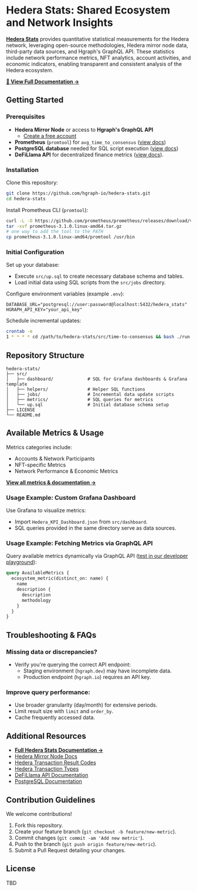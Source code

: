 # Hedera Stats: Shared Ecosystem and Network Insights

**[Hedera Stats](https://docs.hgraph.com/hedera-stats/introduction)** provides quantitative statistical measurements for the Hedera network, leveraging open-source methodologies, Hedera mirror node data, third-party data sources, and Hgraph's GraphQL API. These statistics include network performance metrics, NFT analytics, account activities, and economic indicators, enabling transparent and consistent analysis of the Hedera ecosystem.

**[📖 View Full Documentation →](https://docs.hgraph.com/category/hedera-stats)**

## Getting Started

### Prerequisites
- **Hedera Mirror Node** or access to **Hgraph's GraphQL API**
  - [Create a free account](https://hgraph.com/hedera)
- **Prometheus** (`promtool`) for `avg_time_to_consensus` ([view docs](https://prometheus.io/docs/introduction/overview/))
- **PostgreSQL database** needed for SQL script execution ([view docs](https://www.postgresql.org/docs/current/))
- **DeFiLlama API** for decentralized finance metrics ([view docs](https://defillama.com/docs/api)).

### Installation
Clone this repository:

```bash
git clone https://github.com/hgraph-io/hedera-stats.git
cd hedera-stats
```

Install Prometheus CLI (`promtool`):

```bash
curl -L -O https://github.com/prometheus/prometheus/releases/download/v3.1.0/prometheus-3.1.0.linux-amd64.tar.gz
tar -xvf prometheus-3.1.0.linux-amd64.tar.gz
# one way to add the tool to the PATH
cp prometheus-3.1.0.linux-amd64/promtool /usr/bin
```

### Initial Configuration

Set up your database:
- Execute `src/up.sql` to create necessary database schema and tables.
- Load initial data using SQL scripts from the `src/jobs` directory.

Configure environment variables (example `.env`):

```env
DATABASE_URL="postgresql://user:password@localhost:5432/hedera_stats"
HGRAPH_API_KEY="your_api_key"
```

Schedule incremental updates:

```bash
crontab -e
1 * * * * cd /path/to/hedera-stats/src/time-to-consensus && bash ./run.sh >> ./.raw/cron.log 2>&1
```

## Repository Structure
```
hedera-stats/
├── src/
│   ├── dashboard/             # SQL for Grafana dashboards & Grafana template
│   ├── helpers/               # Helper SQL functions
│   ├── jobs/                  # Incremental data update scripts
│   ├── metrics/               # SQL queries for metrics
│   └── up.sql                 # Initial database schema setup
├── LICENSE
└── README.md
```

## Available Metrics & Usage

Metrics categories include:

- Accounts & Network Participants
- NFT-specific Metrics
- Network Performance & Economic Metrics

[**View all metrics & documentation →**](https://docs.hgraph.com/category/hedera-stats)

### Usage Example: Custom Grafana Dashboard

Use Grafana to visualize metrics:
- Import `Hedera_KPI_Dashboard.json` from `src/dashboard`.
- SQL queries provided in the same directory serve as data sources.

### Usage Example: Fetching Metrics via GraphQL API

Query available metrics dynamically via GraphQL API ([test in our developer playground](https://dashboard.hgraph.com)):

```graphql
query AvailableMetrics {
  ecosystem_metric(distinct_on: name) {
    name
    description {
      description
      methodology
    }
  }
}
```

## Troubleshooting & FAQs

### Missing data or discrepancies?
- Verify you're querying the correct API endpoint:
  - Staging environment (`hgraph.dev`) may have incomplete data.
  - Production endpoint (`hgraph.io`) requires an API key.

### Improve query performance:
- Use broader granularity (day/month) for extensive periods.
- Limit result size with `limit` and `order_by`.
- Cache frequently accessed data.

## Additional Resources

- [**Full Hedera Stats Documentation →**](https://hgraph.com/hedera)
- [Hedera Mirror Node Docs](https://docs.hedera.com/hedera/core-concepts/mirror-nodes)
- [Hedera Transaction Result Codes](https://github.com/hashgraph/hedera-mirror-node/blob/main/hedera-mirror-rest/model/transactionResult.js)
- [Hedera Transaction Types](https://github.com/hashgraph/hedera-mirror-node/blob/main/hedera-mirror-rest/model/transactionType.js)
- [DeFiLlama API Documentation](https://defillama.com/docs/api)
- [PostgreSQL Documentation](https://www.postgresql.org/docs/current/)

## Contribution Guidelines

We welcome contributions!

1. Fork this repository.
2. Create your feature branch (`git checkout -b feature/new-metric`).
3. Commit changes (`git commit -am 'Add new metric'`).
4. Push to the branch (`git push origin feature/new-metric`).
5. Submit a Pull Request detailing your changes.

## License

TBD
